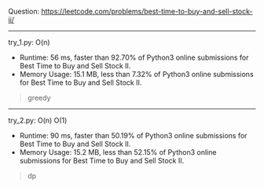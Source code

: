 Question: https://leetcode.com/problems/best-time-to-buy-and-sell-stock-ii/

---

try_1.py: O(n)
* Runtime: 56 ms, faster than 92.70% of Python3 online submissions for Best Time to Buy and Sell Stock II.
* Memory Usage: 15.1 MB, less than 7.32% of Python3 online submissions for Best Time to Buy and Sell Stock II.

> greedy

---

try_2.py: O(n) O(1)

* Runtime: 90 ms, faster than 50.19% of Python3 online submissions for Best Time to Buy and Sell Stock II.
* Memory Usage: 15.2 MB, less than 52.15% of Python3 online submissions for Best Time to Buy and Sell Stock II.

> dp
